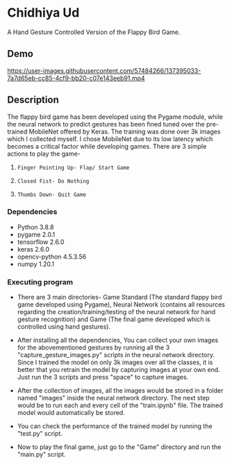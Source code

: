 # Chidhiya Ud

A Hand Gesture Controlled Version of the Flappy Bird Game.

## Demo

https://user-images.githubusercontent.com/57484266/137395033-7a7d65eb-cc85-4cf9-bb20-c07e143eeb91.mp4

## Description

The flappy bird game has been developed using the Pygame module, while the neural network to predict gestures has been fined tuned over the pre-trained 
MobileNet offered by Keras. The training was done over 3k images which I collected myself. I chose MobileNet due to its low latency which becomes a 
critical factor while developing games.
There are 3 simple actions to play the game-
1.     Finger Pointing Up- Flap/ Start Game
2.     Closed Fist- Do Nothing
3.     Thumbs Down- Quit Game


### Dependencies

* Python 3.8.8
* pygame 2.0.1
* tensorflow 2.6.0
* keras 2.6.0
* opencv-python 4.5.3.56
* numpy 1.20.1

### Executing program

* There are 3 main directories- Game Standard (The standard flappy bird game developed using Pygame), Neural Network (contains all resources
regarding the creation/training/testing of the neural network for hand gesture recognition) and Game (The final game developed which is controlled using hand
gestures).

* After installing all the dependencies, You can collect your own images for the abovementioned gestures by running all the 3 "capture_gesture_images.py" scripts 
in the neural network directory. Since I trained the model on only 3k images over all the classes, it is better that you retrain the model by capturing
images at your own end. Just run the 3 scripts and press "space" to capture images.

* After the collection of images, all the images would be stored in a folder named "images" inside the neural network directory. The next step would be to run 
each and every cell of the "train.ipynb" file. The trained model would automatically be stored.

* You can check the performance of the trained model by running the "test.py" script.

* Now to play the final game, just go to the "Game" directory and run the "main.py" script.

